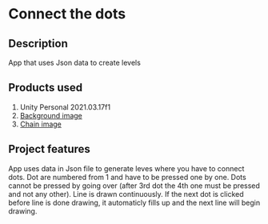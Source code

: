 # Connect the dots

## Description
App that uses Json data to create levels

## Products used
1. Unity Personal 2021.03.17f1
2. [Background image](https://www.shutterstock.com/image-vector/cartoon-game-background-303257369)
3. [Chain image](https://www.psdgraphics.com/3d/seamless-chrome-metal-chain/)

## Project features
App uses data in Json file to generate leves where you have to connect dots. Dot are numbered from 1 and have to be pressed one by one. Dots cannot be pressed by going over (after 3rd dot the 4th one must be pressed and not any other). Line is drawn continuously. If the next dot is clicked before line is done drawing, it automaticly fills up and the next line will begin drawing.